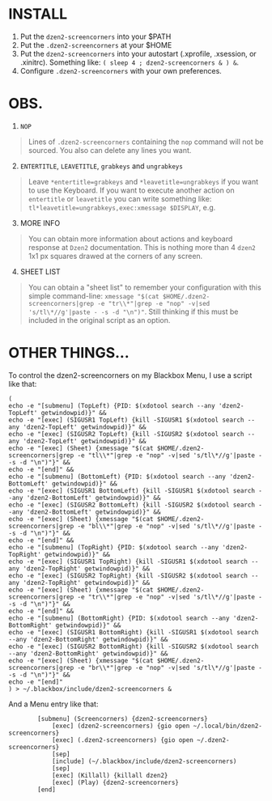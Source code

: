 # INSTALL

1. Put the `dzen2-screencorners` into your $PATH
2. Put the `.dzen2-screencorners` at your $HOME
3. Put the `dzen2-screencorners` into your autostart (.xprofile, .xsession, or .xinitrc). Something like: `( sleep 4 ; dzen2-screencorners & ) &`.
4. Configure `.dzen2-screencorners` with your own preferences.

# OBS.

1. `NOP`
> Lines of `.dzen2-screencorners` containing the `nop` command will not be sourced. You also can delete any lines you want.

2. `ENTERTITLE`, `LEAVETITLE`, `grabkeys` and `ungrabkeys`
> Leave `*entertitle=grabkeys` and `*leavetitle=ungrabkeys` if you want to use the Keyboard. If you want to execute another action on `entertitle` or `leavetitle` you can write something like: `tl*leavetitle=ungrabkeys,exec:xmessage $DISPLAY`, e.g.

3. MORE INFO
> You can obtain more information about actions and keyboard response at `Dzen2` documentation. This is nothing more than 4 `dzen2` 1x1 px squares drawed at the corners of any screen.

4. SHEET LIST
> You can obtain a "sheet list" to remember your configuration with this simple command-line: `xmessage "$(cat $HOME/.dzen2-screencorners|grep -e "tr\\*"|grep -e "nop" -v|sed 's/tl\*//g'|paste - -s -d "\n")"`. Still thinking if this must be included  in the original script as an option.

# OTHER THINGS...
To control the dzen2-screencorners on my Blackbox Menu, I use a script like that:

```
(
echo -e "[submenu] (TopLeft) {PID: $(xdotool search --any 'dzen2-TopLeft' getwindowpid)}" &&
echo -e "[exec] (SIGUSR1 TopLeft) {kill -SIGUSR1 $(xdotool search --any 'dzen2-TopLeft' getwindowpid)}" &&
echo -e "[exec] (SIGUSR2 TopLeft) {kill -SIGUSR2 $(xdotool search --any 'dzen2-TopLeft' getwindowpid)}" &&
echo -e "[exec] (Sheet) {xmessage "$(cat $HOME/.dzen2-screencorners|grep -e "tl\\*"|grep -e "nop" -v|sed 's/tl\*//g'|paste - -s -d "\n")"}" &&
echo -e "[end]" &&
echo -e "[submenu] (BottomLeft) {PID: $(xdotool search --any 'dzen2-BottomLeft' getwindowpid)}" &&
echo -e "[exec] (SIGUSR1 BottomLeft) {kill -SIGUSR1 $(xdotool search --any 'dzen2-BottomLeft' getwindowpid)}" &&
echo -e "[exec] (SIGUSR2 BottomLeft) {kill -SIGUSR2 $(xdotool search --any 'dzen2-BottomLeft' getwindowpid)}" &&
echo -e "[exec] (Sheet) {xmessage "$(cat $HOME/.dzen2-screencorners|grep -e "bl\\*"|grep -e "nop" -v|sed 's/tl\*//g'|paste - -s -d "\n")"}" &&
echo -e "[end]" &&
echo -e "[submenu] (TopRight) {PID: $(xdotool search --any 'dzen2-TopRight' getwindowpid)}" &&
echo -e "[exec] (SIGUSR1 TopRight) {kill -SIGUSR1 $(xdotool search --any 'dzen2-TopRight' getwindowpid)}" &&
echo -e "[exec] (SIGUSR2 TopRight) {kill -SIGUSR2 $(xdotool search --any 'dzen2-TopRight' getwindowpid)}" &&
echo -e "[exec] (Sheet) {xmessage "$(cat $HOME/.dzen2-screencorners|grep -e "tr\\*"|grep -e "nop" -v|sed 's/tl\*//g'|paste - -s -d "\n")"}" &&
echo -e "[end]" &&
echo -e "[submenu] (BottomRight) {PID: $(xdotool search --any 'dzen2-BottomRight' getwindowpid)}" &&
echo -e "[exec] (SIGUSR1 BottomRight) {kill -SIGUSR1 $(xdotool search --any 'dzen2-BottomRight' getwindowpid)}" &&
echo -e "[exec] (SIGUSR2 BottomRight) {kill -SIGUSR2 $(xdotool search --any 'dzen2-BottomRight' getwindowpid)}" &&
echo -e "[exec] (Sheet) {xmessage "$(cat $HOME/.dzen2-screencorners|grep -e "br\\*"|grep -e "nop" -v|sed 's/tl\*//g'|paste - -s -d "\n")"}" &&
echo -e "[end]"
) > ~/.blackbox/include/dzen2-screencorners &
```

And a Menu entry like that: 
```
		[submenu] (Screencorners) {dzen2-screencorners}
			[exec] (dzen2-screencorners) {gio open ~/.local/bin/dzen2-screencorners}
			[exec] (.dzen2-screencorners) {gio open ~/.dzen2-screencorners}
			[sep]
			[include] (~/.blackbox/include/dzen2-screencorners)
			[sep]
			[exec] (Killall) {killall dzen2}
			[exec] (Play) {dzen2-screencorners}
		[end]
```



